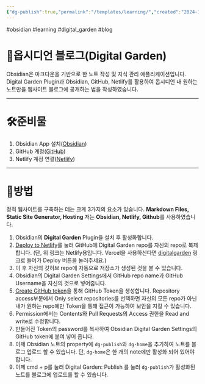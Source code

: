 ```yaml
---
{"dg-publish":true,"permalink":"/templates/learning/","created":"2024-11-25T10:54:37.001+09:00","updated":"2024-11-12T02:19:56.025+09:00"}
---
```


#obsidian #learning #digital_garden #blog
# 💎옵시디언 블로그(Digital Garden)
Obsidian은 마크다운을 기반으로 한 노트 작성 및 지식 관리 애플리케이션입니다. Digital Garden Plugin과 Obsidian, GitHub, Netlify를 활용하여 옵시디언 내 원하는 노트만을 웹사이트 블로그에 공개하는 법을 작성하였습니다. 

---
# 🛠️준비물
1. Obsidian App 설치([Obsidian](https://obsidian.md/))
2. GitHub 계정([GitHub](https://github.com/))
3. Netlify 계정 연결([Netlify](https://www.netlify.com/))

---
# 📃방법
정적 웹사이트를 구축하는 데는 크게 3가지의 요소가 있습니다.
**Markdown Files, Static Site Generator, Hosting**
저는 **Obsidian, Netlify, Github**를 사용하였습니다.
1. Obsidian의 **Digital Garden** Plugin을 설치 후 활성화합니다.
2. [Deploy to Netlify](https://app.netlify.com/start/deploy?repository=https://github.com/oleeskild/digitalgarden)를 눌러 GitHub에 Digital Garden repo를 자신의 repo로 복제합니다. 
   (단, 위 링크는 Netlify용입니다. Vercel을 사용하신다면 [digitalgarden](https://github.com/oleeskild/digitalgarden) 링크로 들어가 Deploy 버튼을 눌러주세요.)
3. 이 후 자신의 깃허브 repo에 자동으로 저장소가 생성된 것을 볼 수 있습니다.
4. Obsidian의 Digital Garden Settings에서 GitHub repo name과 GitHub Username을 자신의 것으로 넣어줍니다.
5. [Create GitHub token](https://github.com/settings/tokens/new?scopes=repo)을 통해 GitHub Token을 생성합니다. Repository access부분에서 Only select repositories를 선택하면 자신의 모든 repo가 아닌 내가 원하는 repo에만 Token을 통해 접근이 가능하여 보안을 지킬 수 있습니다.
6. Permission에서는 Contents와 Pull Requests의 Access 권한을 Read and write로 수정합니다.
7. 만들어진 Token의 password를 복사하여 Obsidian Digital Garden Settings의 GitHub token에 붙여 넣어 줍니다. 
8. 이제 Obsidian 노트의 property에 `dg-publish`와 `dg-home`을 추가하여 노트를 블로그 업로드 할 수 있습니다. 단, `dg-home`은 한 개의 note에만 활성화 되어 있어야 합니다.
9. 이제 cmd + p를 눌러 Digital Garden: Publish 를 눌러 `dg-publish`가 활성화된 노트를 블로그에 업로드를 할 수 있습니다.
